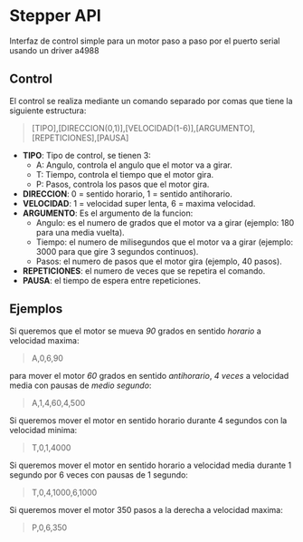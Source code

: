 # Stepper API
Interfaz de control simple para un motor paso a paso por el puerto serial usando un driver a4988

## Control
El control se realiza mediante un comando separado por comas que tiene la siguiente estructura:

> [TIPO],[DIRECCION(0,1)],[VELOCIDAD(1-6)],[ARGUMENTO],[REPETICIONES],[PAUSA]

  - **TIPO**: Tipo de control, se tienen 3:
    * A: Angulo, controla el angulo que el motor va a girar.
    * T: Tiempo, controla el tiempo que el motor gira.
    * P: Pasos, controla los pasos que el motor gira.
  - **DIRECCION**: 0 = sentido horario, 1 = sentido antihorario.
  - **VELOCIDAD**: 1 = velocidad super lenta, 6 = maxima velocidad.
  - **ARGUMENTO**: Es el argumento de la funcion:
    * Angulo: es el numero de grados que el motor va a girar (ejemplo: 180 para una media vuelta).
    * Tiempo: el numero de milisegundos que el motor va a girar (ejemplo: 3000 para que gire 3 segundos continuos).
    * Pasos: el numero de pasos que el motor gira (ejemplo, 40 pasos).
  - **REPETICIONES**: el numero de veces que se repetira el comando.
  - **PAUSA**: el tiempo de espera entre repeticiones.

## Ejemplos

Si queremos que el motor se mueva *90* grados en sentido *horario* a velocidad maxima:

> A,0,6,90

para mover el motor *60* grados en sentido *antihorario*, *4 veces* a velocidad media con pausas de *medio segundo*:

> A,1,4,60,4,500

Si queremos mover el motor en sentido horario durante 4 segundos con la velocidad minima:

> T,0,1,4000

Si queremos mover el motor en sentido horario a velocidad media durante 1 segundo por 6 veces con pausas de 1 segundo:

> T,0,4,1000,6,1000

Si queremos mover el motor 350 pasos a la derecha a velocidad maxima:

> P,0,6,350




